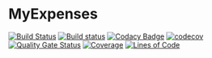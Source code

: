 # MyExpenses 

[![Build Status](https://travis-ci.com/lfmachadodasilva/myexpenses-backend.svg?branch=master)](https://travis-ci.com/lfmachadodasilva/myexpenses-backend) 
[![Build status](https://ci.appveyor.com/api/projects/status/qelwk218xrn3m3ni/branch/master?svg=true)](https://ci.appveyor.com/project/lfmachadodasilva/myexpenses-backend/branch/master) 
[![Codacy Badge](https://api.codacy.com/project/badge/Grade/06a721b99cc043978c117751139d1cf6)](https://www.codacy.com/app/lfmachadodasilva/myexpenses-backend?utm_source=github.com&amp;utm_medium=referral&amp;utm_content=lfmachadodasilva/myexpenses-backend&amp;utm_campaign=Badge_Grade)
[![codecov](https://codecov.io/gh/lfmachadodasilva/myexpenses-backend/branch/master/graph/badge.svg)](https://codecov.io/gh/lfmachadodasilva/myexpenses-backend)
[![Quality Gate Status](https://sonarcloud.io/api/project_badges/measure?project=myexpenses-backend&metric=alert_status)](https://sonarcloud.io/dashboard?id=myexpenses-backend)
[![Coverage](https://sonarcloud.io/api/project_badges/measure?project=myexpenses-backend&metric=coverage)](https://sonarcloud.io/dashboard?id=myexpenses-backend)
[![Lines of Code](https://sonarcloud.io/api/project_badges/measure?project=myexpenses-backend&metric=ncloc)](https://sonarcloud.io/dashboard?id=myexpenses-backend)
